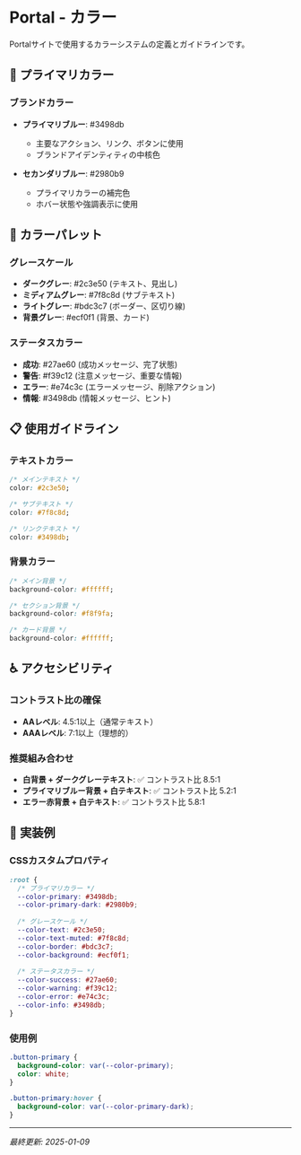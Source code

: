 # Portal - カラー

Portalサイトで使用するカラーシステムの定義とガイドラインです。

## 🎨 プライマリカラー

### ブランドカラー
- **プライマリブルー**: #3498db
  - 主要なアクション、リンク、ボタンに使用
  - ブランドアイデンティティの中核色

- **セカンダリブルー**: #2980b9  
  - プライマリカラーの補完色
  - ホバー状態や強調表示に使用

## 🌈 カラーパレット

### グレースケール
- **ダークグレー**: #2c3e50 (テキスト、見出し)
- **ミディアムグレー**: #7f8c8d (サブテキスト)
- **ライトグレー**: #bdc3c7 (ボーダー、区切り線)
- **背景グレー**: #ecf0f1 (背景、カード)

### ステータスカラー
- **成功**: #27ae60 (成功メッセージ、完了状態)
- **警告**: #f39c12 (注意メッセージ、重要な情報)
- **エラー**: #e74c3c (エラーメッセージ、削除アクション)
- **情報**: #3498db (情報メッセージ、ヒント)

## 📋 使用ガイドライン

### テキストカラー
```css
/* メインテキスト */
color: #2c3e50;

/* サブテキスト */
color: #7f8c8d;

/* リンクテキスト */
color: #3498db;
```

### 背景カラー
```css
/* メイン背景 */
background-color: #ffffff;

/* セクション背景 */
background-color: #f8f9fa;

/* カード背景 */
background-color: #ffffff;
```

## ♿ アクセシビリティ

### コントラスト比の確保
- **AAレベル**: 4.5:1以上（通常テキスト）
- **AAAレベル**: 7:1以上（理想的）

### 推奨組み合わせ
- **白背景 + ダークグレーテキスト**: ✅ コントラスト比 8.5:1
- **プライマリブルー背景 + 白テキスト**: ✅ コントラスト比 5.2:1
- **エラー赤背景 + 白テキスト**: ✅ コントラスト比 5.8:1

## 🎯 実装例

### CSSカスタムプロパティ
```css
:root {
  /* プライマリカラー */
  --color-primary: #3498db;
  --color-primary-dark: #2980b9;
  
  /* グレースケール */
  --color-text: #2c3e50;
  --color-text-muted: #7f8c8d;
  --color-border: #bdc3c7;
  --color-background: #ecf0f1;
  
  /* ステータスカラー */
  --color-success: #27ae60;
  --color-warning: #f39c12;
  --color-error: #e74c3c;
  --color-info: #3498db;
}
```

### 使用例
```css
.button-primary {
  background-color: var(--color-primary);
  color: white;
}

.button-primary:hover {
  background-color: var(--color-primary-dark);
}
```

---

*最終更新: 2025-01-09*